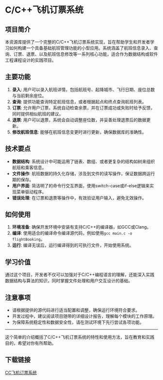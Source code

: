 # C/C++飞机订票系统

## 项目简介

本资源库提供了一个完整的C/C++飞机订票系统实现，旨在帮助学生和开发者学习如何构建一个具备基础航班管理功能的小型应用。系统涵盖了航班信息录入、查询、订票、退票、以及航班信息修改等一系列核心功能，适合作为数据结构或软件工程课程设计的实践项目。

## 主要功能

1. **录入**: 用户可以录入航班详情，包括航班号、起降城市、飞行日期、座位总数与当前剩余座位。
2. **查询**: 提供功能查询特定航班信息，或者根据起点和终点查询航班列表。
3. **订票**: 允许用户订票，系统自动检查余票，并在订票成功或失败时给予反馈，同时提供相似航班的建议。
4. **退票**: 用户可以退票，系统会自动调整座位数，并妥善处理退票后的数据更新。
5. **修改航班信息**: 能够在航班信息变更时进行更新，确保数据库的准确性。

## 技术要点

- **数据结构**: 系统设计中可能运用了链表、数组、或者更复杂的结构如树来组织航班和乘客信息。
- **文件操作**: 航班数据的持久化存储，涉及到文件的读写操作，保证数据跨运行期的保存。
- **用户界面**: 简洁明了的命令行交互界面，使用switch-case或if-else逻辑来实现菜单驱动程序。
- **错误处理**: 在订票和退票等操作中，有效验证用户输入，避免无效操作。

## 如何使用

1. **环境准备**: 确保开发环境中安装有支持C/C++的编译器，如GCC或Clang。
2. **编译**: 使用适合的编译命令编译源代码，例如使用`gcc main.c -o flightBooking`。
3. **运行**: 编译无误后，运行编译得到的可执行文件，开始使用系统。

## 学习价值

通过这个项目，开发者不仅可以加强对于C/C++编程语言的理解，还能深入实践数据结构与算法的知识，同时掌握文件处理和用户交互设计的基础。

## 注意事项

- 请根据提供的源代码进行适当配置和调整，确保运行环境符合要求。
- 开发过程中，建议阅读项目随带的详细设计报告，理解每个模块的工作原理。
- 为保障系统稳定性和数据安全性，请在测试环境下先行尝试各项功能。

---

这个简单的介绍概括了C/C++飞机订票系统的特性和使用方法，旨在教育和实践目的，希望对你有所帮助。

## 下载链接

[CC飞机订票系统](https://pan.quark.cn/s/bd4560bc016d)